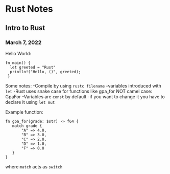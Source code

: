 # Rust Notes

## Intro to Rust
### March 7, 2022

Hello World:
```
fn main() {
  let greeted = "Rust"
  println!("Hello, ()", greeted);
 }
 ```
   
 Some notes: 
 -Compile by using `rustc filename`
 -variables introduced with `let`
 -Rust uses snake case for functions like gpa_for NOT camel case: GpaFor
 -Variables are `const` by default
    -if you want to change it you have to declare it using `let mut`
 
 Example function:
 ```
 fn gpa_for(grade: $str) -> f64 {
    match grade {
        "A" => 4.0,
        "B" => 3.0,
        "C" => 2.0,
        "D" => 1.0,
        "F" => 0.0
    }
}
```

where `match` acts as `switch`


 
